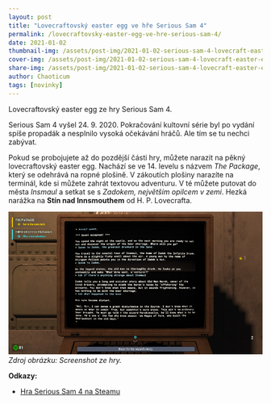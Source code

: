 ```yaml
---
layout: post
title: "Lovecraftovský easter egg ve hře Serious Sam 4"
permalink: /lovecraftovsky-easter-egg-ve-hre-serious-sam-4/
date: 2021-01-02
thumbnail-img: /assets/post-img/2021-01-02-serious-sam-4-lovecraft-easter-egg/01-thumb-serious-sam-4.jpg
cover-img: /assets/post-img/2021-01-02-serious-sam-4-lovecraft-easter-egg/02-cover-serious-sam-4.jpg
share-img: /assets/post-img/2021-01-02-serious-sam-4-lovecraft-easter-egg/02-cover-serious-sam-4.jpg
author: Chaoticum
tags: [novinky]
---
```


Lovecraftovský easter egg ze hry Serious Sam 4.

Serious Sam 4 vyšel 24. 9. 2020. Pokračování kultovní série byl po vydání spíše propadák a nesplnilo vysoká očekávání hráčů. Ale tím se tu nechci zabývat.

Pokud se probojujete až do pozdější části hry, můžete narazit na pěkný lovecraftovský easter egg. Nachází se ve 14. levelu s názvem *The Package*, který se odehrává na ropné plošině. V zákoutích plošiny narazíte na terminál, kde si můžete zahrát textovou adventuru. V té můžete putovat do města *Insmaul* a setkat se s *Zadokem, největším opilcem v zemi*. Hezká narážka na **Stín nad Innsmouthem** od H. P. Lovecrafta.

![Textová adventura ve hře Serious Sam 4](/assets/post-img/2021-01-02-serious-sam-4-lovecraft-easter-egg/serious-sam-4-zadok.png) \
*Zdroj obrázku: Screenshot ze hry.*

**Odkazy:**

* [Hra Serious Sam 4 na Steamu](https://store.steampowered.com/agecheck/app/257420/)
